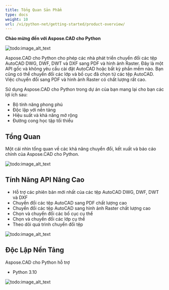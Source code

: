 ```yaml
---
title: Tổng Quan Sản Phẩm
type: docs
weight: 10
url: /vi/python-net/getting-started/product-overview/
---
```


**Chào mừng đến với Aspose.CAD cho Python**

![todo:image_alt_text](/_assets/python-net/product-overview_1.png)

Aspose.CAD cho Python cho phép các nhà phát triển chuyển đổi các tệp AutoCAD DWG, DWF, DWT và DXF sang PDF và hình ảnh Raster. Đây là một API gốc và không yêu cầu cài đặt AutoCAD hoặc bất kỳ phần mềm nào. Bạn cũng có thể chuyển đổi các lớp và bố cục đã chọn từ các tệp AutoCAD. Việc chuyển đổi sang PDF và hình ảnh Raster có chất lượng rất cao.

Sử dụng Aspose.CAD cho Python trong dự án của bạn mang lại cho bạn các lợi ích sau:

- Bộ tính năng phong phú
- Độc lập với nền tảng
- Hiệu suất và khả năng mở rộng
- Đường cong học tập tối thiểu




## **Tổng Quan**
Một cái nhìn tổng quan về các khả năng chuyển đổi, kết xuất và báo cáo chính của Aspose.CAD cho Python.

![todo:image_alt_text](/_assets/python-net/product-overview_2.png)
## **Tính Năng API Nâng Cao**
- Hỗ trợ các phiên bản mới nhất của các tệp AutoCAD DWG, DWF, DWT và DXF
- Chuyển đổi các tệp AutoCAD sang PDF chất lượng cao
- Chuyển đổi các tệp AutoCAD sang hình ảnh Raster chất lượng cao
- Chọn và chuyển đổi các bố cục cụ thể
- Chọn và chuyển đổi các lớp cụ thể
- Theo dõi quá trình chuyển đổi tệp

![todo:image_alt_text](/_assets/python-net/product-overview_3.png)

## **Độc Lập Nền Tảng**
Aspose.CAD cho Python hỗ trợ

- Python 3.10

![todo:image_alt_text](/_assets/python-net/product-overview_4.png)
